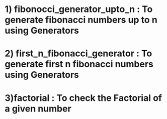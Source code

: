 # 1) fibonocci_generator_upto_n : To generate fibonacci numbers up to n using Generators
# 2) first_n_fibonacci_generator : To generate first n fibonacci numbers using Generators
# 3)factorial : To check the Factorial of a given number
